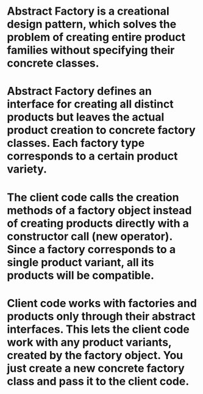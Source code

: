 # Abstract Factory is a creational design pattern, which solves the problem of creating entire product families without specifying their concrete classes.

# Abstract Factory defines an interface for creating all distinct products but leaves the actual product creation to concrete factory classes. Each factory type corresponds to a certain product variety.

# The client code calls the creation methods of a factory object instead of creating products directly with a constructor call (new operator). Since a factory corresponds to a single product variant, all its products will be compatible.

# Client code works with factories and products only through their abstract interfaces. This lets the client code work with any product variants, created by the factory object. You just create a new concrete factory class and pass it to the client code.
